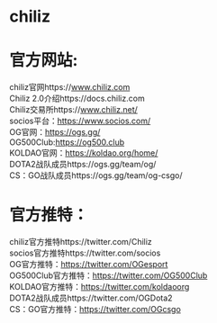 # chiliz
# 官方网站:

chiliz官网https://www.chiliz.com<br/>
Chiliz 2.0介绍https://docs.chiliz.com<br/>
Chiliz交易所https://www.chiliz.net/<br/>
socios平台：https://www.socios.com/<br/>
OG官网：https://ogs.gg/<br/>
OG500Club:https://og500.club<br/>
KOLDAO官网：https://koldao.org/home/<br/>
DOTA2战队成员https://ogs.gg/team/og/<br/>
CS：GO战队成员https://ogs.gg/team/og-csgo/<br/>

# 官方推特：

chiliz官方推特https://twitter.com/Chiliz<br/>
socios官方推特https://twitter.com/socios<br/>
OG官方推特：https://twitter.com/OGesport<br/>
OG500Club官方推特：https://twitter.com/OG500Club<br/>
KOLDAO官方推特：https://twitter.com/koldaoorg<br/>
DOTA2战队成员https://twitter.com/OGDota2<br/>
CS：GO官方推特：https://twitter.com/OGcsgo<br/>
